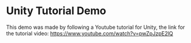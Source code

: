 # Unity Tutorial Demo

This demo was made by following a Youtube tutorial for Unity, the link for the tutorial video: https://www.youtube.com/watch?v=pwZpJzpE2lQ
